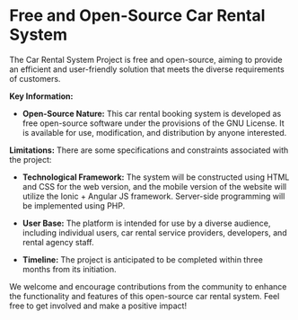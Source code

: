 # Free and Open-Source Car Rental System

The Car Rental System Project is free and open-source, aiming to provide an efficient and user-friendly solution that meets the diverse requirements of customers.

**Key Information:**

- **Open-Source Nature:**
  This car rental booking system is developed as free open-source software under the provisions of the GNU License. It is available for use, modification, and distribution by anyone interested.

**Limitations:**
There are some specifications and constraints associated with the project:

- **Technological Framework:**
  The system will be constructed using HTML and CSS for the web version, and the mobile version of the website will utilize the Ionic + Angular JS framework. Server-side programming will be implemented using PHP.

- **User Base:**
  The platform is intended for use by a diverse audience, including individual users, car rental service providers, developers, and rental agency staff.

- **Timeline:**
  The project is anticipated to be completed within three months from its initiation.

We welcome and encourage contributions from the community to enhance the functionality and features of this open-source car rental system. Feel free to get involved and make a positive impact!
